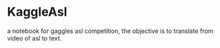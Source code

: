 # KaggleAsl
a notebook for gaggles asl competition, the objective is to translate from video of asl to text.
